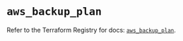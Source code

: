 # `aws_backup_plan`

Refer to the Terraform Registry for docs: [`aws_backup_plan`](https://registry.terraform.io/providers/hashicorp/aws/5.35.0/docs/resources/backup_plan).
